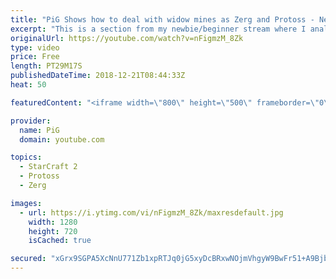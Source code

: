 ```yaml
---
title: "PiG Shows how to deal with widow mines as Zerg and Protoss - Newbie Stream"
excerpt: "This is a section from my newbie/beginner stream where I analyse a players replay and answer their question. Notes that are shown on screen at some points: https://docs.google.com/document/d/1C87ZA4Zmsx9gaEdbYcDOmJZKe22XzORWQIlZN4AClpI/edit?usp=sharing  -- Watch live at https://www.twitch.tv/x5_pig"
originalUrl: https://youtube.com/watch?v=nFigmzM_8Zk
type: video
price: Free
length: PT29M17S
publishedDateTime: 2018-12-21T08:44:33Z
heat: 50

featuredContent: "<iframe width=\"800\" height=\"500\" frameborder=\"0\" src=\"https://www.youtube.com/embed/nFigmzM_8Zk\" allow=\"accelerometer; autoplay; encrypted-media; gyroscope; picture-in-picture\" allowfullscreen></iframe>"

provider:
  name: PiG
  domain: youtube.com

topics:
  - StarCraft 2
  - Protoss
  - Zerg

images:
  - url: https://i.ytimg.com/vi/nFigmzM_8Zk/maxresdefault.jpg
    width: 1280
    height: 720
    isCached: true

secured: "xGrx9SGPA5XcNnU771Zb1xpRTJq0jG5xyDcBRxwNOjmVhgyW9BwFr51+A9BjbwD2TPX0M+UoZqEeOlEqjInmJEIxVRZN00/irTseUDFWATYmA3odtATw4VKnBpo0RBidzUIwlHOw3PjyVLzq2SDH67MiArG8JNMzhCT3B1srauqzjdQLm4Zc1/qHhW8bHryKIyoMDPVx6nx9f9J8UR4Kb//zvvBywTzKcHiNtgPaiEIN5BEw7ioCCvsuh2fSYrDapF+MwTbY0ONBW32dlae9Zzqh4fAHPBfVrLq7fsNcGTGzOZwl+eXtf2sLNPhPV/SumaAt1j9Z9qiQNiLi2jpLoTwqHDtamZEuzWZkO+IFEjdeLR1mOeWh6tqa4NJ6CC/59rVCGpqNR/smgy4mRVGRPoUbPGZnS1Imr00ID1RV+ag=;j0+DOqL0XB2lzwZmfsnF1Q=="
---
```


